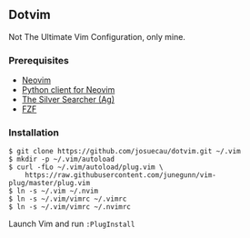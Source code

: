 ## Dotvim

Not The Ultimate Vim Configuration, only mine.

### Prerequisites

* [Neovim](https://github.com/neovim/neovim/wiki/Installing-Neovim)
* [Python client for Neovim](https://github.com/neovim/python-client)
* [The Silver Searcher (Ag)](http://geoff.greer.fm/ag/)
* [FZF](https://github.com/junegunn/fzf)

### Installation

    $ git clone https://github.com/josuecau/dotvim.git ~/.vim
    $ mkdir -p ~/.vim/autoload
    $ curl -fLo ~/.vim/autoload/plug.vim \
        https://raw.githubusercontent.com/junegunn/vim-plug/master/plug.vim
    $ ln -s ~/.vim ~/.nvim
    $ ln -s ~/.vim/vimrc ~/.vimrc
    $ ln -s ~/.vim/vimrc ~/.nvimrc

Launch Vim and run `:PlugInstall`
